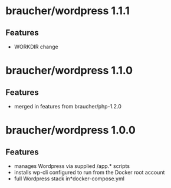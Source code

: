 # braucher/wordpress 1.1.1

## Features
* WORKDIR change

# braucher/wordpress 1.1.0
## Features
* merged in features from braucher/php-1.2.0

# braucher/wordpress 1.0.0

## Features
* manages Wordpress via supplied /app.* scripts
* installs wp-cli configured to run from the Docker root account
* full Wordpress stack in*docker-compose.yml
